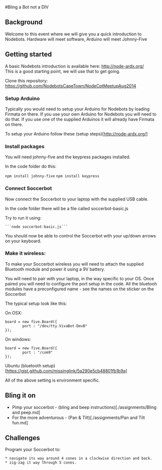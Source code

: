 
#Bling a Bot not a DIV

## Background

Welcome to this event where we will give you a quick introduction to Nodebots. Hardware will meet software, Arduino will meet Johnny-Five

## Getting started

A basic Nodebots introduction is available here: http://node-ardx.org/	
This is a good starting point, we will use that to get going. 

Clone this repository: https://github.com/NodebotsCapeTown/NodeCptMeetupAug2014 

### Setup Arduino

Typically you would need to setup your Arduino for Nodebots by loading Firmata on there. If you use your own Arduino for Nodebots you will need to do that. If you use one of the supplied Arduinos it will already have Firmata on there.

To setup your Arduino follow these (setup steps)[http://node-ardx.org/]

### Install packages

You will need johnny-five and the keypress packages installed.

In the code folder do this:

```npm install johnny-five```
```npm install keypress```

### Connect Soccerbot

Now connect the Soccerbot to your laptop with the supplied USB cable.

In the code folder there will be a file called soccerbot-basic.js

Try to run it using:

	```node soccerbot-basic.js```

You should now be able to control the Soccerbot with your up/down arrows on your keyboard.

### Make it wireless:

To make your Soccerbot wireless you will need to attach the supplied Bluetooth module and power it using a 9V battery.

You will need to pair with your laptop, in the way specific to your OS.
Once paired you will need to configure the port setup in the code. All the bluetooh modules have a preconfigured name - see the names on the sticker on the Soccerbot

The typical setup look like this:

On OSX:

```
board = new five.Board({
		port : "/dev/tty.VivaBot-DevB"
});
```

On windows:

```
board = new five.Board({
		port : "/com9"
});
```

Ubuntu (bluetooth setup) [https://gist.github.com/missinglink/5a290e5cb48801fb1b9a]

All of the above setting is environment specific.


## Bling it on

* Pimp your soccerbot - (bling and beep instructions)[./assignments/Bling and peep.md]
* For the more adventurous - (Pan & Tilt)[./assignments/Pan and Tilt fun.md]

## Challenges

Program your Soccerbot to:

	* navigate its way around 4 cones in a clockwise direction and back.
	* zig-zag it way through 5 cones. 





